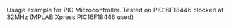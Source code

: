 Usage example for PIC Microcontroller.
Tested on PIC16F18446 clocked at 32MHz (MPLAB Xpress PIC16F18446 used)
